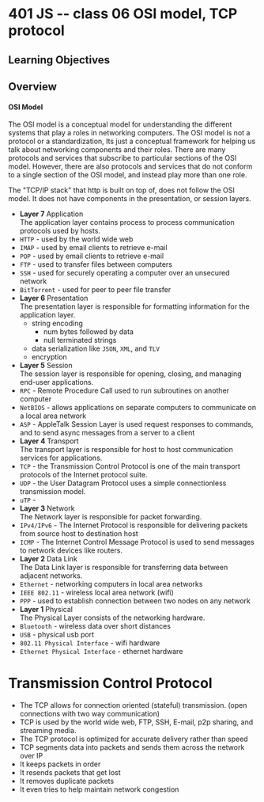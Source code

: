 401 JS -- class 06 OSI model, TCP protocol
===
## Learning Objectives

## Overview
#### OSI Model
The OSI model is a conceptual model for understanding the different systems that play a roles in networking computers. The OSI model is not a protocol or a standardization, Its just a conceptual framework for helping us talk about networking components and their roles. There are many protocols and services that subscribe to particular sections of the OSI model. However, there are also protocols and services that do not conform to a single section of the OSI model, and instead play more than one role.  

The "TCP/IP stack" that http is built on top of, does not follow the OSI model. It does not have components in the presentation, or session layers.   

* **Layer 7** Application  
The application layer contains process to process communication protocols used by hosts.   
 * `HTTP` - used by the world wide web
 * `IMAP` - used by email clients to retrieve e-mail
 * `POP` - used by email clients to retrieve e-mail
 * `FTP` - used to transfer files between computers
 * `SSH` - used for securely operating a computer over an unsecured network
 * `BitTorrent` - used for peer to peer file transfer
* **Layer 6** Presentation  
The presentation layer is responsible for formatting information for the application layer.  
  * string encoding
    * num bytes followed by data  
    * null terminated strings
  * data serialization like `JSON`, `XML`, and `TLV`
  * encryption
* **Layer 5** Session   
The session layer is responsible for opening, closing, and  managing end-user applications.  
 * `RPC` - Remote Procedure Call used to run subroutines on another computer
 * `NetBIOS` - allows applications on separate computers to communicate on a local area network
 * `ASP` - AppleTalk Session Layer is used request responses to commands, and to send async messages from a server to a client
* **Layer 4** Transport  
The transport layer is responsible for host to host communication services for applications.  
 * `TCP` - the Transmission Control Protocol is one of the main transport protocols of the Internet protocol suite.
 * `UDP` - the User Datagram Protocol uses a simple connectionless transmission model.
 * `uTP` -
* **Layer 3** Network  
The Network layer is responsible for packet forwarding.  
 * `IPv4/IPv6` - The Internet Protocol is responsible for delivering packets from source host to destination host
 * `ICMP` - The Internet Control Message Protocol is used to send messages to network devices like routers.
* **Layer 2** Data Link  
The Data Link layer is responsible for transferring data between adjacent networks.   
 * `Ethernet` - networking computers in local area networks
 * `IEEE 802.11` - wireless local area network  (wifi)
 * `PPP` - used to establish connection between two nodes on any network
* **Layer 1** Physical  
The Physical Layer consists of the networking hardware.
 * `Bluetooth` - wireless data over short distances
 * `USB` - physical usb port
 * `802.11 Physical Interface` - wifi hardware
 * `Ethernet Physical Interface` - ethernet hardware

# Transmission Control Protocol
* The TCP allows for connection oriented (stateful) transmission. (open connections with two way communication)
* TCP is used by the world wide web, FTP, SSH, E-mail, p2p sharing, and streaming media.
* The TCP protocol is optimized for accurate delivery rather than speed
* TCP segments data into packets and sends them across the network over IP
 * It keeps packets in order
 * It resends packets that get lost
 * It removes duplicate packets
 * It even tries to help maintain network congestion

<!--links -->
[OSI model wiki]: https://en.wikipedia.org/wiki/OSI_model
[TCP wiki]: https://en.wikipedia.org/wiki/Transmission_Control_Protocol
[TCP connection walkthrough]: https://www.youtube.com/watch?v=F27PLin3TV0
